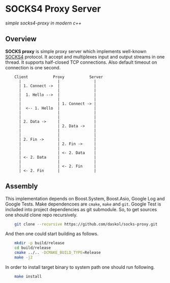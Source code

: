 # SOCKS4 Proxy Server

*simple socks4-proxy in modern c++*

## Overview

**SOCKS proxy** is simple proxy server which implements well-known
[SOCKS4](https://www.openssh.com/txt/socks4.protocol) protocol. It accept and
multiplexes input and output streams in one thread. It supports half-closed TCP
connections. Also default timeout on connection is one second.

```
    Client           Proxy           Server
      |                |               |
      | 1. Connect ->  |               |
      |                |               |
      |  1. Hello -->  |               |
      |                |               |
      |                | 1. Connect -> |
      |  <-- 1. Hello  |               |
      |                |               |
      |                |               |
      | 2. Data ->     |               |
      |                | 2. Data ->    |
      |                |               |
      |                |               |
      | 2. Fin ->      |               |
      |                | 2. Fin ->     |
      |                |               |
      |                | <- 2. Data    |
      | <- 2. Data     |               |
      |                |               |
      |                | <- 2. Fin     |
      | <- 2. Fin      |               |

```

## Assembly

This implementation depends on Boost.System, Boost.Asio, Google Log and Google
Tests. Make dependencoes are `cmake`, `make` and `git`. Google Test is included
into project dependencies as git submodule. So, to get sources one should clone
repo recursively.

```bash
    git clone --recursive https://github.com/daskol/socks-proxy.git
```

And then one could start building as follows.

```bash
    mkdir -p build/release
    cd build/release
    cmake ../.. -DCMAKE_BUILD_TYPE=Release
    make -j2
```

In order to install target binary to system path one should run following.

```bash
    make install
```
